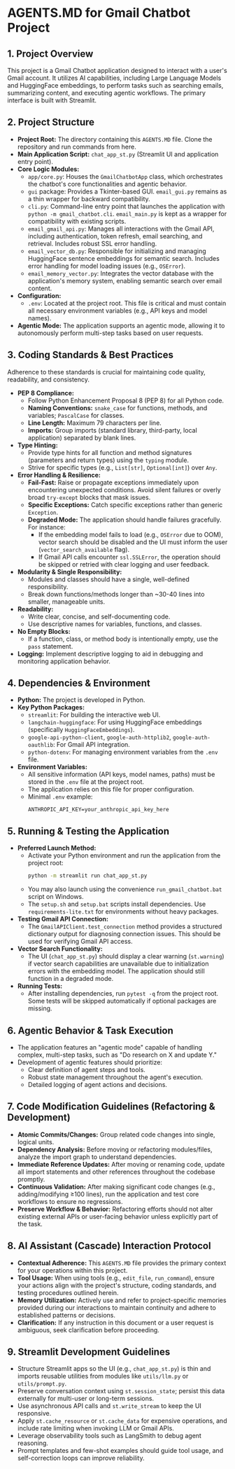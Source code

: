 # AGENTS.MD for Gmail Chatbot Project

## 1. Project Overview

This project is a Gmail Chatbot application designed to interact with a user's Gmail account. It utilizes AI capabilities, including Large Language Models and HuggingFace embeddings, to perform tasks such as searching emails, summarizing content, and executing agentic workflows. The primary interface is built with Streamlit.

## 2. Project Structure

-   **Project Root:** The directory containing this `AGENTS.MD` file. Clone the
    repository and run commands from here.
-   **Main Application Script:** `chat_app_st.py` (Streamlit UI and application entry point).
-   **Core Logic Modules:**
    -   `app/core.py`: Houses the `GmailChatbotApp` class, which orchestrates the chatbot's core functionalities and agentic behavior.
    -   `gui` package: Provides a Tkinter-based GUI. `email_gui.py` remains as a thin wrapper for backward compatibility.
    -   `cli.py`: Command-line entry point that launches the application with `python -m gmail_chatbot.cli`. `email_main.py` is kept as a wrapper for compatibility with existing scripts.
    -   `email_gmail_api.py`: Manages all interactions with the Gmail API, including authentication, token refresh, email searching, and retrieval. Includes robust SSL error handling.
    -   `email_vector_db.py`: Responsible for initializing and managing HuggingFace sentence embeddings for semantic search. Includes error handling for model loading issues (e.g., `OSError`).
    -   `email_memory_vector.py`: Integrates the vector database with the application's memory system, enabling semantic search over email content.
-   **Configuration:**
    -   `.env`: Located at the project root. This file is critical and must
        contain all necessary environment variables (e.g., API keys and model
        names).
-   **Agentic Mode:** The application supports an agentic mode, allowing it to autonomously perform multi-step tasks based on user requests.

## 3. Coding Standards & Best Practices

Adherence to these standards is crucial for maintaining code quality, readability, and consistency.

-   **PEP 8 Compliance:**
    -   Follow Python Enhancement Proposal 8 (PEP 8) for all Python code.
    -   **Naming Conventions:** `snake_case` for functions, methods, and variables; `PascalCase` for classes.
    -   **Line Length:** Maximum 79 characters per line.
    -   **Imports:** Group imports (standard library, third-party, local application) separated by blank lines.
-   **Type Hinting:**
    -   Provide type hints for all function and method signatures (parameters and return types) using the `typing` module.
    -   Strive for specific types (e.g., `List[str]`, `Optional[int]`) over `Any`.
-   **Error Handling & Resilience:**
    -   **Fail-Fast:** Raise or propagate exceptions immediately upon encountering unexpected conditions. Avoid silent failures or overly broad `try-except` blocks that mask issues.
    -   **Specific Exceptions:** Catch specific exceptions rather than generic `Exception`.
    -   **Degraded Mode:** The application should handle failures gracefully. For instance:
        -   If the embedding model fails to load (e.g., `OSError` due to OOM), vector search should be disabled and the UI must inform the user (`vector_search_available` flag).
        -   If Gmail API calls encounter `ssl.SSLError`, the operation should be skipped or retried with clear logging and user feedback.
-   **Modularity & Single Responsibility:**
    -   Modules and classes should have a single, well-defined responsibility.
    -   Break down functions/methods longer than ~30-40 lines into smaller, manageable units.
-   **Readability:**
    -   Write clear, concise, and self-documenting code.
    -   Use descriptive names for variables, functions, and classes.
-   **No Empty Blocks:**
    -   If a function, class, or method body is intentionally empty, use the `pass` statement.
-   **Logging:** Implement descriptive logging to aid in debugging and monitoring application behavior.

## 4. Dependencies & Environment

-   **Python:** The project is developed in Python.
-   **Key Python Packages:**
    -   `streamlit`: For building the interactive web UI.
    -   `langchain-huggingface`: For using HuggingFace embeddings (specifically `HuggingFaceEmbeddings`).
    -   `google-api-python-client`, `google-auth-httplib2`, `google-auth-oauthlib`: For Gmail API integration.
    -   `python-dotenv`: For managing environment variables from the `.env` file.
-   **Environment Variables:**
    -   All sensitive information (API keys, model names, paths) must be stored in the `.env` file at the project root.
    -   The application relies on this file for proper configuration.
    -   Minimal `.env` example:
        ```env
        ANTHROPIC_API_KEY=your_anthropic_api_key_here
        ```

## 5. Running & Testing the Application

-   **Preferred Launch Method:**
    -   Activate your Python environment and run the application from the project root:
        ```bash
        python -m streamlit run chat_app_st.py
        ```
    -   You may also launch using the convenience `run_gmail_chatbot.bat` script on Windows.
    -   The `setup.sh` and `setup.bat` scripts install dependencies. Use `requirements-lite.txt` for environments without heavy packages.
-   **Testing Gmail API Connection:**
    -   The `GmailAPIClient.test_connection` method provides a structured dictionary output for diagnosing connection issues. This should be used for verifying Gmail API access.
-   **Vector Search Functionality:**
    -   The UI (`chat_app_st.py`) should display a clear warning (`st.warning`) if vector search capabilities are unavailable due to initialization errors with the embedding model. The application should still function in a degraded mode.
-   **Running Tests:**
    -   After installing dependencies, run `pytest -q` from the project root. Some tests will be skipped automatically if optional packages are missing.

## 6. Agentic Behavior & Task Execution

-   The application features an "agentic mode" capable of handling complex, multi-step tasks, such as "Do research on X and update Y."
-   Development of agentic features should prioritize:
    -   Clear definition of agent steps and tools.
    -   Robust state management throughout the agent's execution.
    -   Detailed logging of agent actions and decisions.

## 7. Code Modification Guidelines (Refactoring & Development)

-   **Atomic Commits/Changes:** Group related code changes into single, logical units.
-   **Dependency Analysis:** Before moving or refactoring modules/files, analyze the import graph to understand dependencies.
-   **Immediate Reference Updates:** After moving or renaming code, update all import statements and other references throughout the codebase promptly.
-   **Continuous Validation:** After making significant code changes (e.g., adding/modifying ≥100 lines), run the application and test core workflows to ensure no regressions.
-   **Preserve Workflow & Behavior:** Refactoring efforts should not alter existing external APIs or user-facing behavior unless explicitly part of the task.

## 8. AI Assistant (Cascade) Interaction Protocol

-   **Contextual Adherence:** This `AGENTS.MD` file provides the primary context for your operations within this project.
-   **Tool Usage:** When using tools (e.g., `edit_file`, `run_command`), ensure your actions align with the project's structure, coding standards, and testing procedures outlined herein.
-   **Memory Utilization:** Actively use and refer to project-specific memories provided during our interactions to maintain continuity and adhere to established patterns or decisions.
-   **Clarification:** If any instruction in this document or a user request is ambiguous, seek clarification before proceeding.

## 9. Streamlit Development Guidelines

- Structure Streamlit apps so the UI (e.g., `chat_app_st.py`) is thin and imports reusable utilities from modules like `utils/llm.py` or `utils/prompt.py`.
- Preserve conversation context using `st.session_state`; persist this data externally for multi-user or long-term sessions.
- Use asynchronous API calls and `st.write_stream` to keep the UI responsive.
- Apply `st.cache_resource` or `st.cache_data` for expensive operations, and include rate limiting when invoking LLM or Gmail APIs.
- Leverage observability tools such as LangSmith to debug agent reasoning.
- Prompt templates and few-shot examples should guide tool usage, and self-correction loops can improve reliability.

